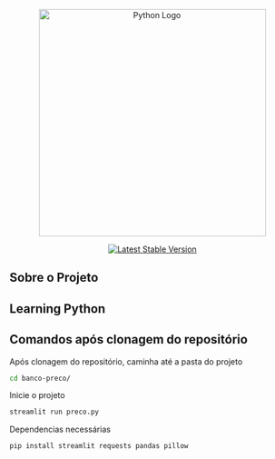<p align="center">
    <a href="https://www.python.org" target="_blank">
        <img src="https://www.python.org/static/community_logos/python-logo-master-v3-TM-flattened.png" width="400" alt="Python Logo">
    </a>
</p>


<p align="center">
    <a href="https://pypi.org/project/Django/">
        <img src="https://img.shields.io/pypi/v/Django" alt="Latest Stable Version">
    </a>
</p>

## Sobre o Projeto



## Learning Python



## Comandos após clonagem do repositório

Após clonagem do repositório, caminha até a pasta do projeto
```sh
cd banco-preco/
```


Inicie o projeto
```sh
streamlit run preco.py
```

Dependencias necessárias
```sh
pip install streamlit requests pandas pillow
```
